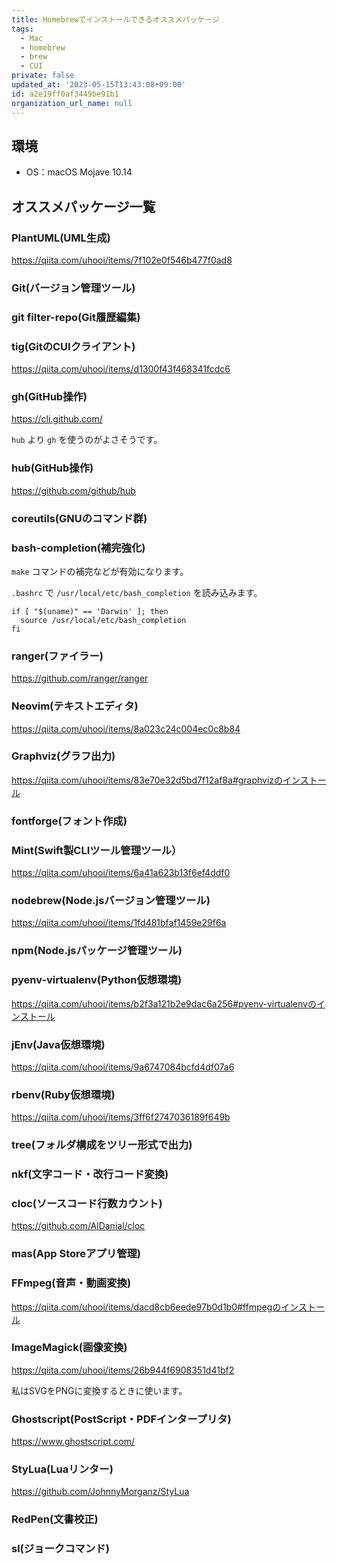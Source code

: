 ```yaml
---
title: Homebrewでインストールできるオススメパッケージ
tags:
  - Mac
  - homebrew
  - brew
  - CUI
private: false
updated_at: '2023-05-15T13:43:08+09:00'
id: a2e19ff0af3449be91b1
organization_url_name: null
---
```

## 環境

- OS：macOS Mojave 10.14

## オススメパッケージ一覧

### PlantUML(UML生成)

https://qiita.com/uhooi/items/7f102e0f546b477f0ad8

### Git(バージョン管理ツール)

### git filter-repo(Git履歴編集)

### tig(GitのCUIクライアント)

https://qiita.com/uhooi/items/d1300f43f468341fcdc6

### gh(GitHub操作)

https://cli.github.com/

`hub` より `gh` を使うのがよさそうです。

### hub(GitHub操作)

https://github.com/github/hub

### coreutils(GNUのコマンド群)

### bash-completion(補完強化)

`make` コマンドの補完などが有効になります。

`.bashrc` で `/usr/local/etc/bash_completion` を読み込みます。

```bash:.bashrc
if [ "$(uname)" == 'Darwin' ]; then
  source /usr/local/etc/bash_completion
fi
```

### ranger(ファイラー)

https://github.com/ranger/ranger

### Neovim(テキストエディタ)

https://qiita.com/uhooi/items/8a023c24c004ec0c8b84

### Graphviz(グラフ出力)

https://qiita.com/uhooi/items/83e70e32d5bd7f12af8a#graphvizのインストール

### fontforge(フォント作成)

### Mint(Swift製CLIツール管理ツール）

https://qiita.com/uhooi/items/6a41a623b13f6ef4ddf0

### nodebrew(Node.jsバージョン管理ツール)

https://qiita.com/uhooi/items/1fd481bfaf1459e29f6a

### npm(Node.jsパッケージ管理ツール)

### pyenv-virtualenv(Python仮想環境)

https://qiita.com/uhooi/items/b2f3a121b2e9dac6a256#pyenv-virtualenvのインストール

### jEnv(Java仮想環境)

https://qiita.com/uhooi/items/9a6747084bcfd4df07a6

### rbenv(Ruby仮想環境)

https://qiita.com/uhooi/items/3ff6f2747036189f649b

### tree(フォルダ構成をツリー形式で出力)

### nkf(文字コード・改行コード変換)

### cloc(ソースコード行数カウント)

https://github.com/AlDanial/cloc

### mas(App Storeアプリ管理)

### FFmpeg(音声・動画変換)

https://qiita.com/uhooi/items/dacd8cb6eede97b0d1b0#ffmpegのインストール

### ImageMagick(画像変換)

https://qiita.com/uhooi/items/26b944f6908351d41bf2

私はSVGをPNGに変換するときに使います。

### Ghostscript(PostScript・PDFインタープリタ)

https://www.ghostscript.com/

### StyLua(Luaリンター)

https://github.com/JohnnyMorganz/StyLua

### RedPen(文書校正)

### sl(ジョークコマンド)
